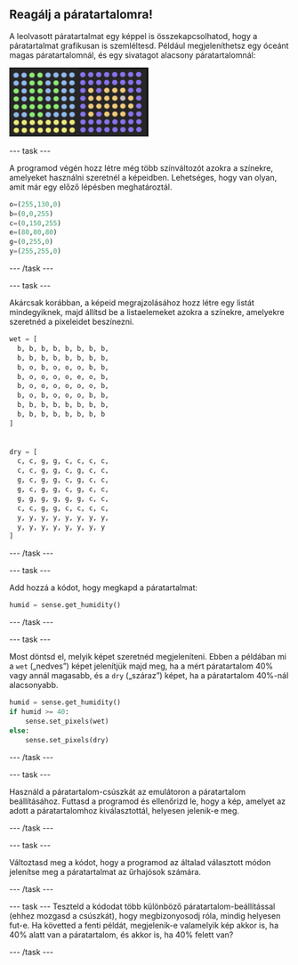 ## Reagálj a páratartalomra!

A leolvasott páratartalmat egy képpel is összekapcsolhatod, hogy a páratartalmat grafikusan is szemléltesd. Például megjeleníthetsz egy óceánt magas páratartalomnál, és egy sivatagot alacsony páratartalomnál:

![Nedves és száraz](images/wet-dry.png)

--- task ---

A programod végén hozz létre még több színváltozót azokra a színekre, amelyeket használni szeretnél a képeidben. Lehetséges, hogy van olyan, amit már egy előző lépésben meghatároztál.

```python
o=(255,130,0)
b=(0,0,255)
c=(0,150,255)
e=(80,80,80)
g=(0,255,0)
y=(255,255,0)
```

--- /task ---

--- task ---

Akárcsak korábban, a képeid megrajzolásához hozz létre egy listát mindegyiknek, majd állítsd be a listaelemeket azokra a színekre, amelyekre szeretnéd a pixeleidet beszínezni.

```python
wet = [
  b, b, b, b, b, b, b, b,
  b, b, b, b, b, b, b, b,
  b, o, b, o, o, o, b, b,
  b, o, o, o, o, e, o, b,
  b, o, o, o, o, o, o, b,
  b, o, b, o, o, o, b, b,
  b, b, b, b, b, b, b, b,
  b, b, b, b, b, b, b, b
]


dry = [
  c, c, g, g, c, c, c, c,
  c, c, g, g, c, g, c, c,
  g, c, g, g, c, g, c, c,
  g, c, g, g, c, g, c, c,
  g, g, g, g, g, g, c, c,
  c, c, g, g, c, c, c, c,
  y, y, y, y, y, y, y, y,
  y, y, y, y, y, y, y, y
]
```

--- /task ---

--- task ---

Add hozzá a kódot, hogy megkapd a páratartalmat:

```python
humid = sense.get_humidity()
```

--- /task ---

--- task ---

Most döntsd el, melyik képet szeretnéd megjeleníteni. Ebben a példában mi a `wet` („nedves”) képet jelenítjük majd meg, ha a mért páratartalom 40% vagy annál magasabb, és a `dry` („száraz”) képet, ha a páratartalom 40%-nál alacsonyabb.

```python
humid = sense.get_humidity()
if humid >= 40:
    sense.set_pixels(wet)
else:
    sense.set_pixels(dry)
```

--- /task ---

--- task ---

Használd a páratartalom-csúszkát az emulátoron a páratartalom beállításához. Futtasd a programod és ellenőrizd le, hogy a kép, amelyet az adott a páratartalomhoz kiválasztottál, helyesen jelenik-e meg.

--- /task ---

--- task ---

Változtasd meg a kódot, hogy a programod az általad választott módon jelenítse meg a páratartalmat az űrhajósok számára.

--- /task ---

--- task --- Teszteld a kódodat több különböző páratartalom-beállítással (ehhez mozgasd a csúszkát), hogy megbizonyosodj róla, mindig helyesen fut-e. Ha követted a fenti példát, megjelenik-e valamelyik kép akkor is, ha 40% alatt van a páratartalom, és akkor is, ha 40% felett van?

--- /task ---
